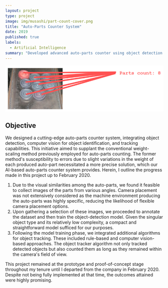 ```yaml
---
layout: project
type: project
image: img/musashi/part-count-cover.png
title: "Auto-Parts Counter System"
date: 2019
published: true
labels:
  - Artificial Intelligence
summary: "Developed advanced auto-parts counter using object detection and tracking, aiming to replace weight-scaling method, showing promising results."
---
```


<img class="img-fluid" src="../img/musashi/part-count.png">

## Objective
We designed a cutting-edge auto-parts counter system, integrating object detection, computer vision for object identification, and tracking capabilities. This initiative aimed to supplant the conventional weight-scaling method previously employed for auto-parts counting. The former method's susceptibility to errors due to slight variations in the weight of each produced auto-part necessitated a more precise solution, which our AI-based auto-parts counter system provides. Herein, I outline the progress made in this project up to February 2020.
1. Due to the visual similarities among the auto-parts, we found it feasible to collect images of the parts from various angles. Camera placement was not extensively considered as the machine environment producing the auto-parts was highly specific, reducing the likelihood of flexible camera placement options.
2. Upon gathering a selection of these images, we proceeded to annotate the dataset and then train the object-detection model. Given the singular object type and its relatively low complexity, a compact and straightforward model sufficed for our purposes.
3. Following the model training phase, we integrated additional algorithms for object tracking. These included rule-based and computer vision-based approaches. The object tracker algorithm not only tracked detected objects but also counted them as long as they remained within the camera's field of view.

This project remained at the prototype and proof-of-concept stage throughout my tenure until I departed from the company in February 2020. Despite not being fully implemented at that time, the outcomes attained were highly promising.